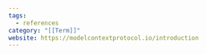 ```yaml
---
tags:
  - references
category: "[[Term]]"
website: https://modelcontextprotocol.io/introduction
---
```

